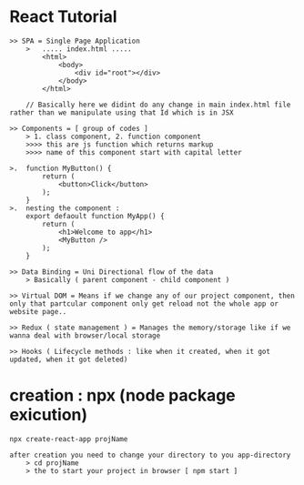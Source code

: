 # React Tutorial

    >> SPA = Single Page Application
        >   ..... index.html .....
            <html>
                <body>
                    <div id="root"></div>
                </body>
            </html>

        // Basically here we didint do any change in main index.html file rather than we manipulate using that Id which is in JSX

    >> Components = [ group of codes ]
        > 1. class component, 2. function component
        >>>> this are js function which returns markup
        >>>> name of this component start with capital letter

    >.  function MyButton() {
            return (
                <button>Click</button>
            );
        }
    >.  nesting the component :
        export defaoult function MyApp() {
            return (
                <h1>Welcome to app</h1>
                <MyButton />
            );
        }

    >> Data Binding = Uni Directional flow of the data
        > Basically ( parent component - child component )

    >> Virtual DOM = Means if we change any of our project component, then only that partcular component only get reload not the whole app or website page..

    >> Redux ( state management ) = Manages the memory/storage like if we wanna deal with browser/local storage

    >> Hooks ( Lifecycle methods : like when it created, when it got updated, when it got deleted)

# creation : npx (node package exicution)

    npx create-react-app projName

    after creation you need to change your directory to you app-directory
        > cd projName
        > the to start your project in browser [ npm start ]
